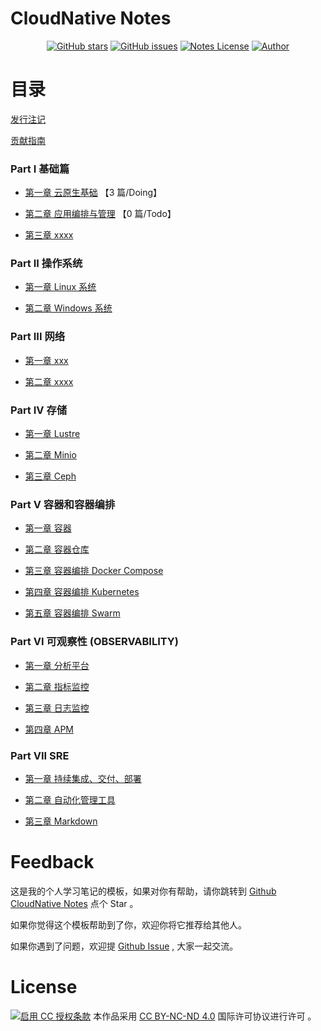 # CloudNative Notes

<p align="center">
  <a href="https://github.com/erdong/cloudnative-notes/stargazers"><img alt="GitHub stars" src="https://img.shields.io/github/stars/erdong/cloudnative-notes.svg?style=popout"></a>
  <a href="https://github.com/erdong/cloudnative-notes/issues"><img alt="GitHub issues" src="https://img.shields.io/github/issues/erdong/cloudnative-notes.svg?style=popout"></a>
  <a href="https://creativecommons.org/licenses/by-nc-nd/4.0/deed.en"><img alt="Notes License" src="https://img.shields.io/badge/License-CC%20BY--NC--ND%204.0-lightgrey.svg?style=popout"></a>
  <a href="https://erdong.site/about/"><img alt="Author" src="https://img.shields.io/badge/Author-Erdong-important.svg?style=popout"></a>
</p>


# 目录

[发行注记](chapter00/0.1-release.md)

[贡献指南](chapter00/0.2-contribution.md)

### Part Ⅰ 基础篇

* [第一章 云原生基础](chapterA-01-Basic/README.md)  【3 篇/Doing】


* [第二章 应用编排与管理](chapterA-02-Arrangement/README.md)  【0 篇/Todo】

* [第三章 xxxx](chapterA-03/README.md)



### Part ⅠⅠ 操作系统

* [第一章 Linux 系统](chapterB-01-Linux/README.md)

* [第二章  Windows 系统](chapterB-02-Windows/README.md)



### Part ⅠⅠⅠ 网络

* [第一章 xxx](chapterC-01/README.md)

* [第二章  xxxx](chapterC-02/README.md)

### Part IV 存储

* [第一章 Lustre ](chapterD-01-Lustre/README.md)

* [第二章  Minio ](chapterD-02-Minio/README.md)

* [第三章  Ceph ](chapterD-03-Ceph/README.md)


### Part V 容器和容器编排

* [第一章 容器](chapterE-01-Container/README.md)

* [第二章 容器仓库](chapterE-02-Repository/README.md)

* [第三章 容器编排 Docker Compose](chapterE-03-Compose/README.md)

* [第四章 容器编排 Kubernetes](chapterE-04-Kubernetes/README.md)

* [第五章 容器编排 Swarm ](chapterE-05-Swarm/README.md)

### Part VI 可观察性 (OBSERVABILITY)

* [第一章 分析平台](chapterF-01-Analytics-Platform/README.md)

* [第二章 指标监控](chapterF-02-Metrics-Monitor/README.md)

* [第三章 日志监控](chapterF-03-Logs-Monitor/README.md)

* [第四章  APM](chapterF-04-APM/README.md)


### Part VII SRE
* [第一章 持续集成、交付、部署](chapterG-01-Continuous-Integration/README.md)



* [第二章 自动化管理工具](chapterG-02-automate-tools/README.md)



* [第三章  Markdown](chapterG-03-Markdown/README.md)



# Feedback


这是我的个人学习笔记的模板，如果对你有帮助，请你跳转到 [Github CloudNative Notes](https://github.com/erdong/cloudnative-notes) 点个 Star 。

如果你觉得这个模板帮助到了你，欢迎你将它推荐给其他人。

如果你遇到了问题，欢迎提 [Github Issue](https://github.com/erdong/cloudnative-notes/issues) , 大家一起交流。


# License



<a rel="license" href="https://creativecommons.org/licenses/by-nc-nd/4.0/deed.zh"><img alt="启用 CC 授权条款" style="border-width:0" src="https://i.creativecommons.org/l/by-nc-nd/4.0/88x31.png" /></a>
本作品采用 [CC BY-NC-ND 4.0](https://creativecommons.org/licenses/by-nc-nd/4.0/deed.en) 国际许可协议进行许可 。

